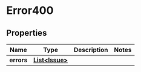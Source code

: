 
# Error400

## Properties
Name | Type | Description | Notes
------------ | ------------- | ------------- | -------------
**errors** | [**List&lt;Issue&gt;**](Issue.md) |  | 



